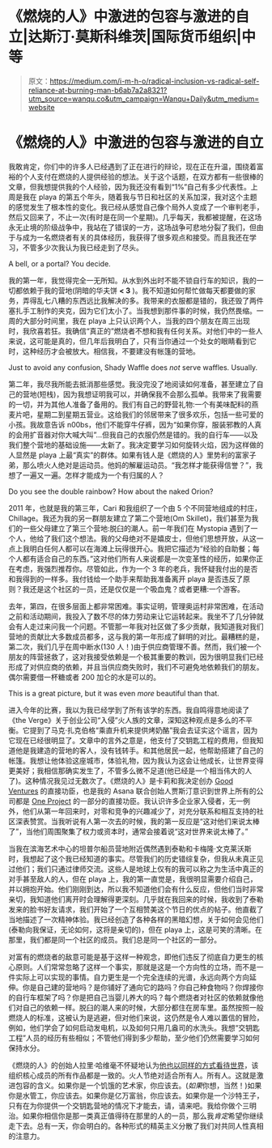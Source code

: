 # 《燃烧的人》中激进的包容与激进的自立|达斯汀·莫斯科维茨|国际货币组织|中等

> 原文：<https://medium.com/i-m-h-o/radical-inclusion-vs-radical-self-reliance-at-burning-man-b6ab7a2a8321?utm_source=wanqu.co&utm_campaign=Wanqu+Daily&utm_medium=website>



# 《燃烧的人》中激进的包容与激进的自立

我敢肯定，你们中的许多人已经遇到了正在进行的辩论，现在正在升温，围绕着富裕的个人支付在燃烧的人提供经验的想法。关于这个话题，在双方都有一些很棒的文章，但我想提供我的个人经验，因为我还没有看到“1%”自己有多少代表性。上周是我在 playa 的第五个年头，随着我与节日和社区的关系加深，我对这个主题的感觉发生了根本性的变化。我已经从感觉自己像个局外人变成了一个审判老手，然后又回来了，不止一次(有时是在同一个星期)。几乎每天，我都被提醒，在这场永无止境的阶级战争中，我站在了错误的一方，这场战争可悲地分裂了我们，但由于与成为一名燃烧者有关的具体经历，我获得了很多观点和接受。而且我还在学习，不管多少次我认为我已经走到了尽头。



A bell, or a portal? You decide.



我的第一年，我觉得完全一无所知。从水到外出时不能不锁自行车的知识，我的一切都依赖于我的营地(阴暗的华夫饼 **< 3** )。我不知道如何帮忙做每天都要做的家务，弄得乱七八糟的东西远比我解决的多。我带来的衣服都是错的，我还毁了两件塞扎手工制作的夹克，因为它们太小了。当我想到那件事的时候，我仍然畏缩。一周的大部分时间里，我在 playa 上只认识两个人，当我的四个朋友在周三出现时，我欣喜若狂。我确信“真正的”燃烧者不想和我有任何关系。对他们中的一些人来说，这可能是真的，但几年后我明白了，只有当你通过一个处女的眼睛看到它时，这种经历才会被放大。相信我，不要建没有帐篷的营地。



Just to avoid any confusion, Shady Waffle does *not* serve waffles. Usually.



第二年，我尽我所能去抵消那些感觉。我没完没了地阅读如何准备，甚至建立了自己的营地(短栈)，因为我想证明我可以，并确保我不会那么孤单。我带来了我需要的一切，并为其他人准备了备用的。我们有自己的野营礼物:一个有美味配料的燕麦片吧，星期二到星期五营业。这给我们的邻居带来了很多欢乐，包括一些可爱的小孩。我故意告诉 n00bs，他们不能穿牛仔裤，因为“如果你穿，服装邪教的人真的会用扩音器对你大喊大叫”…但我自己的衣服仍然是错的。我的自行车——以及我们整个营地的基础设施——太新了。我决定要学习如何旋转火焰，因为这样做的人显然是 playa 上最“真实”的群体。如果有钱人是《燃烧的人》里势利的富家子弟，那么喷火人绝对是运动员。他妈的解雇运动员。“我怎样才能获得信誉？”，我想了一遍又一遍。怎样才能成为一个有归属的人？



Do you see the double rainbow? How about the naked Orion?



2011 年，也就是我的第三年，Cari 和我组织了一个由 5 个不同营地组成的村庄，Chillage。我还为我的另一群朋友建立了第二个营地(Om Skillet)，我们甚至为我们的一些父母建立了第三个营地:脱臼的潮人。前一年我们在 Mystopia 遇到了一个人，他给了我们这个想法。我的父母绝对不是嬉皮士，但他们思想开放，从这一点上我明白任何人都可以在海滩上玩得很开心。我把它描述为“经验的自助餐；每个人都有适合自己的东西。”这对他们所有人来说都是一次变革性的经历，如果你正在考虑，我强烈推荐你。尽管如此，作为一个 3 年的老兵，我怀疑我付出的是否和我得到的一样多。我付钱给一个助手来帮助我准备离开 playa 是否违反了原则？我还是这个社区的一员，还是仅仅是一个吸血鬼？或者更糟:一个游客。

去年，第四，在很多层面上都非常困难。事实证明，管理奥运村非常困难，在活动之前和活动期间，我投入了数不尽的体力劳动来让它运转起来。我坐不了几分钟就会有人走过来问我一个问题。不管那一年我对社区做了多少贡献，我知道我对我们营地的贡献比大多数成员都多，这与我的第一年形成了鲜明的对比。最糟糕的是，第二次，我们几乎在周中断水(130 人！)由于供应商管理不善。然而，我们被一个朋友的阵营拯救了，这对我接受依赖是一个极其重要的教训，因为很明显我们已经形成了对供应商的依赖，并且当供应商失败时，我们不可避免地依赖我们的朋友。偶尔需要借一杯糖或者 200 加仑的水是可以的。



This is a great picture, but it was even *more* beautiful than that.



进入今年的比赛，我以为我已经学到了所有该学的东西。我自鸣得意地阅读了《the Verge》关于创业公司“入侵”火人族的文章，深知这种观点是多么的不平衡。它提到了马克·扎克伯格“乘直升机来提供烤奶酪”我会去证实这个谣言，因为它现在已经很明显了。文章中的言外之意是，他支付了交钥匙工程的费用，但我知道他是我建造的营地的客人，没有钱转手。和其他居民一起，他帮助搭建了自己的帐篷。我想让他体验这座城市，体验礼物，因为我认为这会让他成长，让世界变得更美好；我相信那确实发生了，不管多么微不足道(他已经是一个相当伟大的人了)。这种情况我见过无数次了。《燃烧的人》是卡莉和我决定创办 [Good Ventures](http://www.goodventures.org/) 的直接功臣，也是我的 Asana 联合创始人贾斯汀意识到世界上所有的公司都是 [One Project](http://oneproject.org/) 的一部分的直接功臣。我认识许多企业家入侵者，无一例外，他们从第一年回来时，对零和竞争的兴趣减少了，对充分联系和相互支持的社区深表赞赏。当我听说有人第一次去的时候，我的第一反应是“这对他们来说太棒了”，当他们周围聚集了权力或资本时，通常会接着说“这对世界来说太棒了。”

当我在滨海艺术中心的坦普尔船员营地附近偶然遇到泰勒和卡梅隆·文克莱沃斯时，我想起了这个我已经知道的事实。尽管我们的历史错综复杂，但我从未真正见过他们；我们只通过律师交流。这些人是地球上仅有的我可以称之为生活中真正的对手甚至敌人的人，但在 playa 上，我的第一直觉是，我很明显需要介绍自己，并以拥抱开始。他们刚刚到达，所以我不知道他们会有什么反应，但他们当时非常亲切，我知道他们离开时会理解得更深刻。几乎就在我回来的时候，我收到了泰勒发来的脸书好友请求，我们开始了一个互相赞美这个节日的优点的帖子。他直截了当地描述了一次精神体验。我已经创造了各种各样的黑暗幻想，关于如何会见他们(泰勒向我保证，无论如何，这将是亲切的)，但在 playa 上，这是可笑的清晰。在那里，我们都是同一个社区的成员。我们总是同一个社区的一部分。

对富有的燃烧者的敌意可能是基于这样一种观念，即他们违反了彻底自力更生的核心原则。人们常常忽略了这样一个事实，那就是这是一个方向性的立场，而不是一件实际上可以实现的事情。自力更生是一个完全连续的光谱，永远向两个方向延伸。你是自己建的营地吗？是你铺好了通向它的路吗？你自己种食物吗？你焊接你的自行车框架了吗？你是把自己当婴儿养大的吗？每个燃烧者对社区的依赖就像他们对自己的依赖一样。脱臼的潮人来的时候，大部分都住在房车里。虽然按照一般燃烧人的标准，这被认为是逃避，但对他们来说，这仍然是令人难以置信的冒险，例如，他们学会了如何启动发电机，以及如何只用几盎司的水洗头。我想“交钥匙工程”人员的经历有些相似；不管他们得到多少帮助，至少他们仍然需要学习如何保持水分。

《燃烧的人》的创始人拉里·哈维毫不怀疑地认为[他也以同样的方式看待世界](http://techcrunch.com/2013/09/03/burning-man-founder-is-cool-with-capitalism-and-silicon-valley-billionaire/)，该组织核心成员的所有作品都是一致的。火人节绝对适合所有人。所有人。这就是激进包容的含义。如果你是一个饥饿的艺术家，你应该去。(*如果*你想，当然！)如果你是水管工，你应该去。如果你是亿万富翁，你应该去。如果你是一个沙特王子，只有在为你提供一个交钥匙营地的情况下才能去，请，请来吧。我给你做个三明治。如果你相信你是那一类真正值得待在那里的人的一员，那么我*肯定*希望你继续走下去。总有一天，你会明白的。各种形式的精英主义分散了我们对共同人性真相的注意力。

